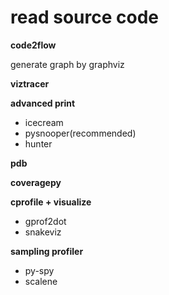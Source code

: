 # read source code

**code2flow**

generate graph by graphviz

**viztracer**

**advanced print**

- icecream
- pysnooper(recommended)
- hunter

**pdb**

**coveragepy**

**cprofile + visualize**

- gprof2dot
- snakeviz

**sampling profiler**

- py-spy
- scalene

